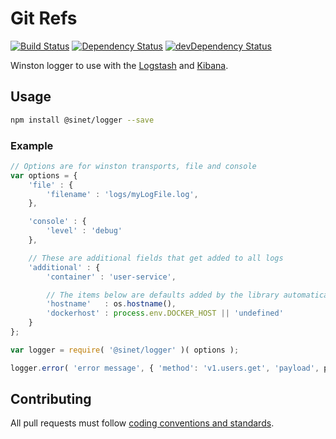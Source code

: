 # Git Refs
[![Build Status][ci-badge]][ci-badge-link]
[![Dependency Status][david-badge]][david-badge-link]
[![devDependency Status][david-dev-badge]][david-dev-badge-link]

Winston logger to use with the [Logstash](https://www.elastic.co/products/logstash) and [Kibana](https://www.elastic.co/products/kibana).

## Usage

```bash
npm install @sinet/logger --save
```

### Example
```javascript
// Options are for winston transports, file and console
var options = {
	'file' : {
		'filename' : 'logs/myLogFile.log',
	},

	'console' : {
		'level' : 'debug'
	},

	// These are additional fields that get added to all logs
	'additional' : {
		'container' : 'user-service',

		// The items below are defaults added by the library automatically
		'hostname'   : os.hostname(),
		'dockerhost' : process.env.DOCKER_HOST || 'undefined'
	}
};

var logger = require( '@sinet/logger' )( options );

logger.error( 'error message', { 'method': 'v1.users.get', 'payload', payload } );
```

## Contributing
All pull requests must follow [coding conventions and standards](https://github.com/School-Improvement-Network/coding-conventions).

[david-badge]: https://david-dm.org/School-Improvement-Network/logger.svg
[david-badge-link]: https://david-dm.org/School-Improvement-Network/logger
[david-dev-badge]: https://david-dm.org/School-Improvement-Network/logger/dev-status.svg
[david-dev-badge-link]: https://david-dm.org/School-Improvement-Network/logger
[david-dev-badge-link]: https://david-dm.org/School-Improvement-Network/logger#info=devDependencies
[ci-badge]: https://circleci.com/gh/School-Improvement-Network/logger.svg?style=shield
[ci-badge-link]: https://circleci.com/gh/School-Improvement-Network/logger
